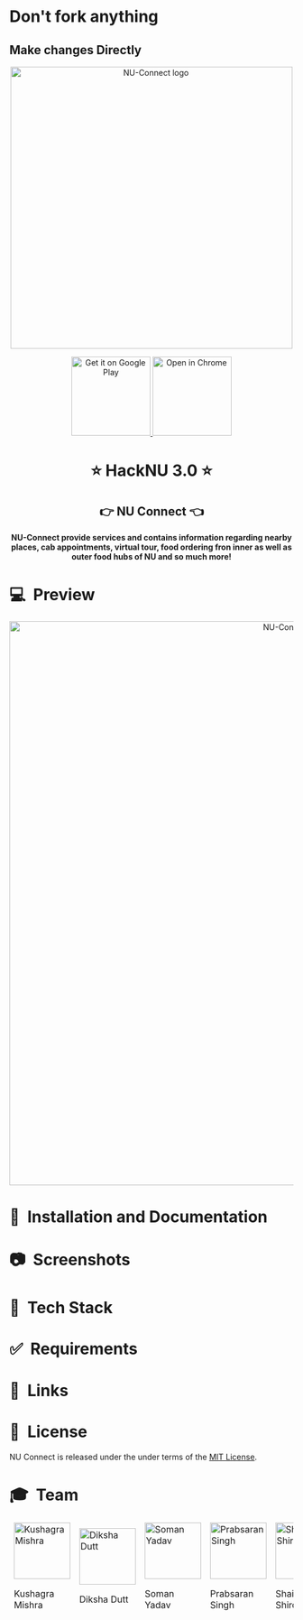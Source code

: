 # Don't fork anything
## Make changes Directly

<div align="center">
  <img alt="NU-Connect logo" src="https://i.imgur.com/MGJNqi9.png" width="500px" />
</div>
 
<p align="center">
  <a href="#">
    <img alt="Get it on Google Play" title="Google Play" src="http://i.imgur.com/mtGRPuM.png" width="140">
    <img alt="Open in Chrome" title="Chrome" src="https://i.imgur.com/ZIhDtNR.png" width="140">
  </a>
</p>

<h1 align="center"> ⭐️ HackNU 3.0 ⭐️ </h1>
<h2 align="center"><strong>👉 NU Connect 👈</strong></h2>

 
<div align="center">  
	<b>NU-Connect provide services and contains information regarding nearby places, cab appointments, virtual tour, food ordering fron inner as well as outer food hubs of NU and so much more!</b>

</div>

 # 💻&nbsp; Preview

 <div align="center">
  <img alt="NU-Connect logo" src="https://i.imgur.com/KuddZoJ.png" width="1000px" />
 </div>
 
 
# 🚀&nbsp; Installation and Documentation

# 📷&nbsp; Screenshots
 
# 📱&nbsp; Tech Stack
 
# ✅&nbsp; Requirements

# 🔗&nbsp; Links
 
# 📘&nbsp; License
NU Connect is released under the under terms of the [MIT License](LICENSE).

# 🎓&nbsp; Team
<table>
	<thead>
	<tr>
		<td>
			<img width="100" alt="Kushagra Mishra" src="https://ideate-zero.github.io/zerobug/images/Kushagra.png">
			<p> Kushagra Mishra </p>
		</td>
		<td>
			<img width="100" alt="Diksha Dutt" src="https://ideate-zero.github.io/zerobug/images/Diksha.png">
			<p> Diksha Dutt </p>
		</td>
		<td>
			<img width="100" alt="Soman Yadav" src="https://ideate-zero.github.io/zerobug/images/Soman.png">
			<p> Soman Yadav </p>
		</td>
		<td>
			<img width="100" alt="Prabsaran Singh" src="https://ideate-zero.github.io/zerobug/images/Prabsaran.png">
			<p> Prabsaran Singh </p>
		</td>
		<td>
			<img width="100" alt="Shailesh Shiroha" src="https://ideate-zero.github.io/zerobug/images/shailesh.png">
			<p> Shailesh Shiroha </p>
		</td>
	</tr>
</table>
